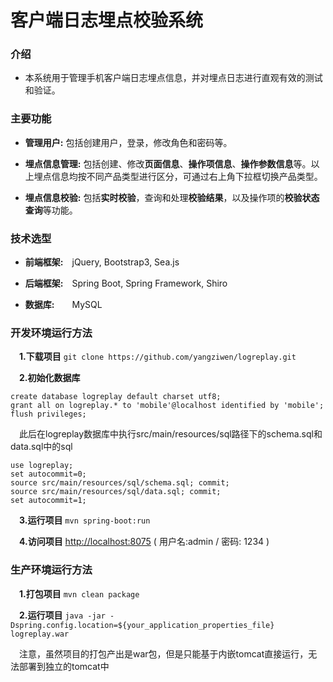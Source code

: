 # 客户端日志埋点校验系统

### 介绍
- 本系统用于管理手机客户端日志埋点信息，并对埋点日志进行直观有效的测试和验证。

### 主要功能

- **管理用户:** 包括创建用户，登录，修改角色和密码等。

- **埋点信息管理:** 包括创建、修改**页面信息**、**操作项信息**、**操作参数信息**等。以上埋点信息均按不同产品类型进行区分，可通过右上角下拉框切换产品类型。

- **埋点信息校验:** 包括**实时校验**，查询和处理**校验结果**，以及操作项的**校验状态查询**等功能。

### 技术选型

- **前端框架:**&ensp;&ensp;jQuery, Bootstrap3, Sea.js

- **后端框架:**&ensp;&ensp;Spring Boot, Spring Framework, Shiro

- **数据库:**&ensp;&ensp;&ensp;&ensp;MySQL

### 开发环境运行方法

 &ensp;&ensp;**1.下载项目**  `git clone https://github.com/yangziwen/logreplay.git`

 &ensp;&ensp;**2.初始化数据库**
 
```
create database logreplay default charset utf8;
grant all on logreplay.* to 'mobile'@localhost identified by 'mobile';
flush privileges;
```
&ensp;&ensp;此后在logreplay数据库中执行src/main/resources/sql路径下的schema.sql和data.sql中的sql
```
use logreplay;
set autocommit=0;
source src/main/resources/sql/schema.sql; commit;
source src/main/resources/sql/data.sql; commit;
set autocommit=1;
```

 &ensp;&ensp;**3.运行项目**  `mvn spring-boot:run`

 &ensp;&ensp;**4.访问项目** [http://localhost:8075](http://localhost:8075) ( 用户名:admin / 密码: 1234 )

### 生产环境运行方法
 &ensp;&ensp;**1.打包项目** `mvn clean package`

 &ensp;&ensp;**2.运行项目** `java -jar -Dspring.config.location=${your_application_properties_file} logreplay.war`

 &ensp;&ensp;注意，虽然项目的打包产出是war包，但是只能基于内嵌tomcat直接运行，无法部署到独立的tomcat中